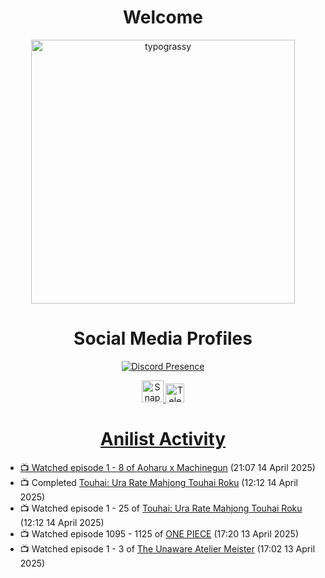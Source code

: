 <div align="center">

# Welcome
<a href="https://github.com/kawarimidoll/typograssy">
    <img alt="typograssy" src="https://typograssy.deno.dev/api?text=%E3%82%88%E3%81%86%E3%81%93%E3%81%9D%E3%81%BF%E3%81%AA%E3%81%95%E3%82%93%20-%20Sheby--&&l0=none&l1=82d9d0&l2=027353&l3=038c4c&l4=01402e&bg=none&frame=none&speed=100&comment=" width="421.99">
</a>

</div>

<div align="center">

# Social Media Profiles

[![Discord Presence](https://lanyard.cnrad.dev/api/612532963938271232)](https://discord.com/users/612532963938271232)


<a href="https://www.snapchat.com/add/a.sheby" title="Snapchat Profile">
    <img src="https://www.freepnglogos.com/uploads/snapchat-logo-png-0.png" width="35" alt="Snapchat Logo" />


<a href="https://t.me/ASheby" title="Telegram Profile">
    <img src="https://www.freepnglogos.com/uploads/telegram-logo-png-0.png" width="30" alt="Telegram Logo" />


</div>

<div align="center">

# Anilist Activity

</div>

<!-- ANILIST_ACTIVITY:start -->

-   📺 Watched episode 1 - 8 of [Aoharu x Machinegun](https://anilist.co/anime/21078) (21:07 14 April 2025)
-   📺 Completed [Touhai: Ura Rate Mahjong Touhai Roku](https://anilist.co/anime/173263) (12:12 14 April 2025)
-   📺 Watched episode 1 - 25 of [Touhai: Ura Rate Mahjong Touhai Roku](https://anilist.co/anime/173263) (12:12 14 April 2025)
-   📺 Watched episode 1095 - 1125 of [ONE PIECE](https://anilist.co/anime/21) (17:20 13 April 2025)
-   📺 Watched episode 1 - 3 of [The Unaware Atelier Meister](https://anilist.co/anime/183133) (17:02 13 April 2025)

<!-- ANILIST_ACTIVITY:end -->
